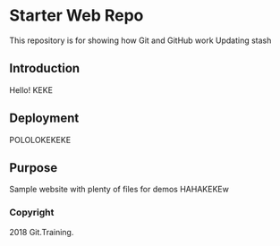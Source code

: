 # Starter Web Repo

This repository is for showing how Git and GitHub work
Updating stash

## Introduction

Hello! KEKE

## Deployment

POLOLOKEKEKE

## Purpose

Sample website with plenty of files for demos HAHAKEKEw

### Copyright

2018 Git.Training.
